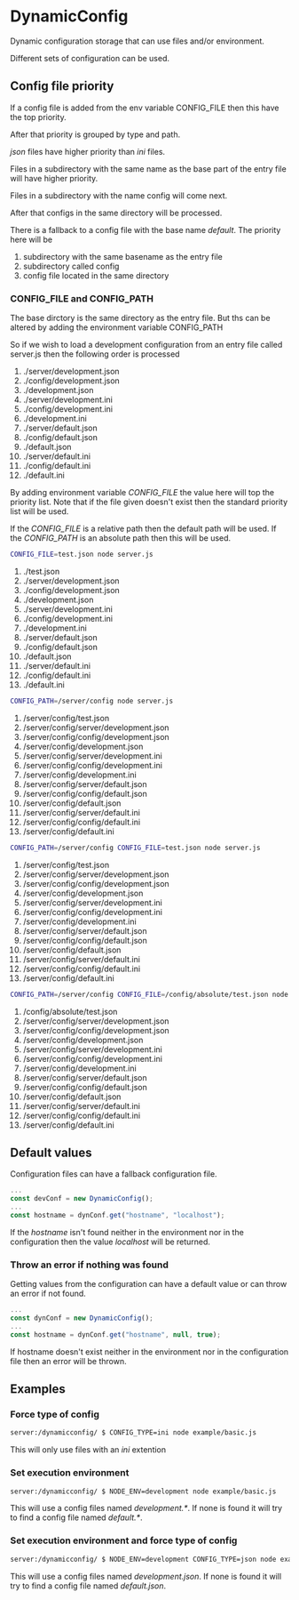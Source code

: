 # DynamicConfig

Dynamic configuration storage that can use files and/or environment.

Different sets of configuration can be used.

## Config file priority
If a config file is added from the env variable CONFIG_FILE then this have the top priority.

After that priority is grouped by type and path.

*json* files have higher priority than *ini* files.

Files in a subdirectory with the same name as the base part of the entry file will have higher priority.

Files in a subdirectory with the name config will come next.

After that configs in the same directory will be processed.

There is a fallback to a config file with the base name *default*. The priority here will be
1. subdirectory with the same basename as the entry file
2. subdirectory called config
3. config file located in the same directory

### CONFIG_FILE and CONFIG_PATH
The base dirctory is the same directory as the entry file. But ths can be altered by adding the environment variable CONFIG_PATH

So if we wish to load a development configuration from an entry file called server.js then the following order is processed
1. ./server/development.json
2. ./config/development.json
3. ./development.json
4. ./server/development.ini
5. ./config/development.ini
6. ./development.ini
7. ./server/default.json
8. ./config/default.json
9. ./default.json
10. ./server/default.ini
11. ./config/default.ini
12. ./default.ini

By adding environment variable *CONFIG_FILE* the value here will top the priority list. Note that if the file given doesn't exist then the standard priority list will be used.

If the *CONFIG_FILE* is a relative path then the default path will be used. If the *CONFIG_PATH* is an absolute path then this will be used.

```bash
CONFIG_FILE=test.json node server.js
```
1. ./test.json
2. ./server/development.json
3. ./config/development.json
4. ./development.json
5. ./server/development.ini
6. ./config/development.ini
7. ./development.ini
8. ./server/default.json
9. ./config/default.json
10. ./default.json
11. ./server/default.ini
12. ./config/default.ini
13. ./default.ini

```bash
CONFIG_PATH=/server/config node server.js
```
1. /server/config/test.json
1. /server/config/server/development.json
2. /server/config/config/development.json
3. /server/config/development.json
4. /server/config/server/development.ini
5. /server/config/config/development.ini
6. /server/config/development.ini
7. /server/config/server/default.json
8. /server/config/config/default.json
9. /server/config/default.json
10. /server/config/server/default.ini
11. /server/config/config/default.ini
12. /server/config/default.ini

```bash
CONFIG_PATH=/server/config CONFIG_FILE=test.json node server.js
```
1. /server/config/test.json
2. /server/config/server/development.json
3. /server/config/config/development.json
4. /server/config/development.json
5. /server/config/server/development.ini
6. /server/config/config/development.ini
7. /server/config/development.ini
8. /server/config/server/default.json
9. /server/config/config/default.json
10. /server/config/default.json
11. /server/config/server/default.ini
12. /server/config/config/default.ini
13. /server/config/default.ini

```bash
CONFIG_PATH=/server/config CONFIG_FILE=/config/absolute/test.json node server.js
```
1. /config/absolute/test.json
2. /server/config/server/development.json
3. /server/config/config/development.json
4. /server/config/development.json
5. /server/config/server/development.ini
6. /server/config/config/development.ini
7. /server/config/development.ini
8. /server/config/server/default.json
9. /server/config/config/default.json
10. /server/config/default.json
11. /server/config/server/default.ini
12. /server/config/config/default.ini
13. /server/config/default.ini


## Default values
Configuration files can have a fallback configuration file.
```javascript
...
const devConf = new DynamicConfig();
...
const hostname = dynConf.get("hostname", "localhost");
```
If the *hostname* isn't found neither in the environment nor in the configuration then the value *localhost* will be returned.

### Throw an error if nothing was found
Getting values from the configuration can have a default value or can throw an error if not found.

```javascript
...
const dynConf = new DynamicConfig();
...
const hostname = dynConf.get("hostname", null, true);
```
If hostname doesn't exist neither in the environment nor in the configuration file then an error will be thrown.

## Examples

### Force type of config
```bash
server:/dynamicconfig/ $ CONFIG_TYPE=ini node example/basic.js
```
This will only use files with an *ini* extention

### Set execution environment
```bash
server:/dynamicconfig/ $ NODE_ENV=development node example/basic.js
```
This will use a config files named *development.\**. If none is found it will try to find a config file named *default.\**.

### Set execution environment and force type of config
```bash
server:/dynamicconfig/ $ NODE_ENV=development CONFIG_TYPE=json node example/basic.js
```
This will use a config files named *development.json*. If none is found it will try to find a config file named *default.json*.

